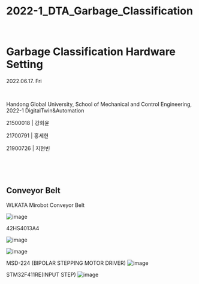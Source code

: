 # 2022-1_DTA_Garbage_Classification

​	

# Garbage Classification Hardware Setting

2022.06.17. Fri

​	

Handong Global University, School of Mechanical and Control Engineering, 2022-1 DigitalTwin&Automation

21500018 | 강희윤

21700791 | 홍세현

21900726 | 지현빈

​	

​	

## Conveyor Belt

WLKATA Mirobot Conveyor Belt

![image](https://user-images.githubusercontent.com/107540262/174435039-331110a1-c851-499c-bb90-c18dd514e5e6.png)

42HS4013A4

![image](https://user-images.githubusercontent.com/107540262/174435065-efebc093-3016-4a74-8d47-a6d0849e2c13.png)


![image](https://user-images.githubusercontent.com/107540262/174435051-f7082405-ba2b-491b-84e7-1025ab51c4bf.png)

MSD-224 (BIPOLAR STEPPING MOTOR DRIVER)
![image](https://user-images.githubusercontent.com/107540262/174435098-f2e026a5-1aa9-4972-8e93-c3e702f49290.png)


STM32F411RE(INPUT STEP)
![image](https://user-images.githubusercontent.com/107540262/174435091-88cb7845-5a37-4667-ad5e-e03695cfb9c0.png)

